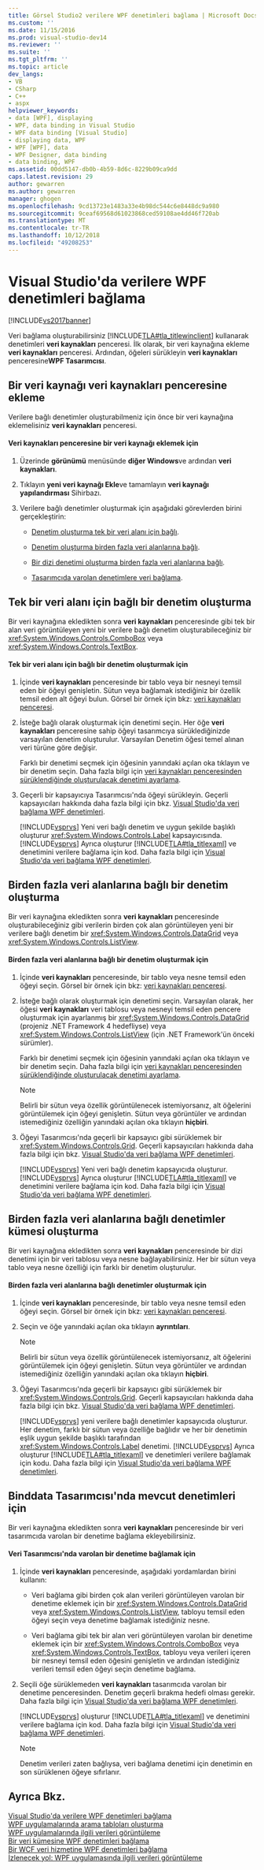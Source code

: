 ```yaml
---
title: Görsel Studio2 verilere WPF denetimleri bağlama | Microsoft Docs
ms.custom: ''
ms.date: 11/15/2016
ms.prod: visual-studio-dev14
ms.reviewer: ''
ms.suite: ''
ms.tgt_pltfrm: ''
ms.topic: article
dev_langs:
- VB
- CSharp
- C++
- aspx
helpviewer_keywords:
- data [WPF], displaying
- WPF, data binding in Visual Studio
- WPF data binding [Visual Studio]
- displaying data, WPF
- WPF [WPF], data
- WPF Designer, data binding
- data binding, WPF
ms.assetid: 00dd5147-db0b-4b59-8d6c-8229b09ca9dd
caps.latest.revision: 29
author: gewarren
ms.author: gewarren
manager: ghogen
ms.openlocfilehash: 9cd13723e1483a33e4b98dc544c6e8448dc9a980
ms.sourcegitcommit: 9ceaf69568d61023868ced59108ae4dd46f720ab
ms.translationtype: MT
ms.contentlocale: tr-TR
ms.lasthandoff: 10/12/2018
ms.locfileid: "49208253"
---
```

# <a name="bind-wpf-controls-to-data-in-visual-studio"></a>Visual Studio'da verilere WPF denetimleri bağlama
[!INCLUDE[vs2017banner](../includes/vs2017banner.md)]

Veri bağlama oluşturabilirsiniz [!INCLUDE[TLA#tla_titlewinclient](../includes/tlasharptla-titlewinclient-md.md)] kullanarak denetimleri **veri kaynakları** penceresi. İlk olarak, bir veri kaynağına ekleme **veri kaynakları** penceresi. Ardından, öğeleri sürükleyin **veri kaynakları** penceresine**WPF Tasarımcısı**.  
  
##  <a name="adding"></a> Bir veri kaynağı veri kaynakları penceresine ekleme  
 Verilere bağlı denetimler oluşturabilmeniz için önce bir veri kaynağına eklemelisiniz **veri kaynakları** penceresi.  
  
#### <a name="to-add-a-data-source-to-the-data-sources-window"></a>Veri kaynakları penceresine bir veri kaynağı eklemek için  
  
1.  Üzerinde **görünümü** menüsünde **diğer Windows**ve ardından **veri kaynakları**.  
  
2.  Tıklayın **yeni veri kaynağı Ekle**ve tamamlayın **veri kaynağı yapılandırması** Sihirbazı.  
  
3.  Verilere bağlı denetimler oluşturmak için aşağıdaki görevlerden birini gerçekleştirin:  
  
    -   [Denetim oluşturma tek bir veri alanı için bağlı](#simple).  
  
    -   [Denetim oluşturma birden fazla veri alanlarına bağlı](#complex).  
  
    -   [Bir dizi denetimi oluşturma birden fazla veri alanlarına bağlı](#details).  
  
    -   [Tasarımcıda varolan denetimlere veri bağlama](#existing).  
  
##  <a name="simple"></a> Tek bir veri alanı için bağlı bir denetim oluşturma  
 Bir veri kaynağına ekledikten sonra **veri kaynakları** penceresinde gibi tek bir alan veri görüntüleyen yeni bir verilere bağlı denetim oluşturabileceğiniz bir <xref:System.Windows.Controls.ComboBox> veya <xref:System.Windows.Controls.TextBox>.  
  
#### <a name="to-create-a-control-that-is-bound-to-a-single-field-of-data"></a>Tek bir veri alanı için bağlı bir denetim oluşturmak için  
  
1.  İçinde **veri kaynakları** penceresinde bir tablo veya bir nesneyi temsil eden bir öğeyi genişletin. Sütun veya bağlamak istediğiniz bir özellik temsil eden alt öğeyi bulun. Görsel bir örnek için bkz: [veri kaynakları penceresi](http://msdn.microsoft.com/library/0d20f699-cc95-45b3-8ecb-c7edf1f67992).  
  
2.  İsteğe bağlı olarak oluşturmak için denetimi seçin. Her öğe **veri kaynakları** penceresine sahip öğeyi tasarımcıya sürüklediğinizde varsayılan denetim oluşturulur. Varsayılan Denetim öğesi temel alınan veri türüne göre değişir.  
  
     Farklı bir denetimi seçmek için öğesinin yanındaki açılan oka tıklayın ve bir denetim seçin. Daha fazla bilgi için [veri kaynakları penceresinden sürüklendiğinde oluşturulacak denetimi ayarlama](../data-tools/set-the-control-to-be-created-when-dragging-from-the-data-sources-window.md).  
  
3.  Geçerli bir kapsayıcıya Tasarımcısı'nda öğeyi sürükleyin. Geçerli kapsayıcıları hakkında daha fazla bilgi için bkz. [Visual Studio'da veri bağlama WPF denetimleri](../data-tools/bind-wpf-controls-to-data-in-visual-studio1.md).  
  
     [!INCLUDE[vsprvs](../includes/vsprvs-md.md)] Yeni veri bağlı denetim ve uygun şekilde başlıklı oluşturur <xref:System.Windows.Controls.Label> kapsayıcısında. [!INCLUDE[vsprvs](../includes/vsprvs-md.md)] Ayrıca oluşturur [!INCLUDE[TLA#tla_titlexaml](../includes/tlasharptla-titlexaml-md.md)] ve denetimini verilere bağlama için kod. Daha fazla bilgi için [Visual Studio'da veri bağlama WPF denetimleri](../data-tools/bind-wpf-controls-to-data-in-visual-studio1.md).  
  
##  <a name="complex"></a> Birden fazla veri alanlarına bağlı bir denetim oluşturma  
 Bir veri kaynağına ekledikten sonra **veri kaynakları** penceresinde oluşturabileceğiniz gibi verilerin birden çok alan görüntüleyen yeni bir verilere bağlı denetim bir <xref:System.Windows.Controls.DataGrid> veya <xref:System.Windows.Controls.ListView>.  
  
#### <a name="to-create-a-control-that-is-bound-to-multiple-fields-of-data"></a>Birden fazla veri alanlarına bağlı bir denetim oluşturmak için  
  
1.  İçinde **veri kaynakları** penceresinde, bir tablo veya nesne temsil eden öğeyi seçin. Görsel bir örnek için bkz: [veri kaynakları penceresi](http://msdn.microsoft.com/library/0d20f699-cc95-45b3-8ecb-c7edf1f67992).  
  
2.  İsteğe bağlı olarak oluşturmak için denetimi seçin. Varsayılan olarak, her öğesi **veri kaynakları** veri tablosu veya nesneyi temsil eden pencere oluşturmak için ayarlanmış bir <xref:System.Windows.Controls.DataGrid> (projeniz .NET Framework 4 hedefliyse) veya <xref:System.Windows.Controls.ListView> (için .NET Framework'ün önceki sürümler).  
  
     Farklı bir denetimi seçmek için öğesinin yanındaki açılan oka tıklayın ve bir denetim seçin. Daha fazla bilgi için [veri kaynakları penceresinden sürüklendiğinde oluşturulacak denetimi ayarlama](../data-tools/set-the-control-to-be-created-when-dragging-from-the-data-sources-window.md).  
  
    > [!NOTE]
    >  Belirli bir sütun veya özellik görüntülenecek istemiyorsanız, alt öğelerini görüntülemek için öğeyi genişletin. Sütun veya görüntüler ve ardından istemediğiniz özelliğin yanındaki açılan oka tıklayın **hiçbiri**.  
  
3.  Öğeyi Tasarımcısı'nda geçerli bir kapsayıcı gibi sürüklemek bir <xref:System.Windows.Controls.Grid>. Geçerli kapsayıcıları hakkında daha fazla bilgi için bkz. [Visual Studio'da veri bağlama WPF denetimleri](../data-tools/bind-wpf-controls-to-data-in-visual-studio1.md).  
  
     [!INCLUDE[vsprvs](../includes/vsprvs-md.md)] Yeni veri bağlı denetim kapsayıcıda oluşturur. [!INCLUDE[vsprvs](../includes/vsprvs-md.md)] Ayrıca oluşturur [!INCLUDE[TLA#tla_titlexaml](../includes/tlasharptla-titlexaml-md.md)] ve denetimini verilere bağlama için kod. Daha fazla bilgi için [Visual Studio'da veri bağlama WPF denetimleri](../data-tools/bind-wpf-controls-to-data-in-visual-studio1.md).  
  
##  <a name="details"></a> Birden fazla veri alanlarına bağlı denetimler kümesi oluşturma  
 Bir veri kaynağına ekledikten sonra **veri kaynakları** penceresinde bir dizi denetimi için bir veri tablosu veya nesne bağlayabilirsiniz. Her bir sütun veya tablo veya nesne özelliği için farklı bir denetim oluşturulur.  
  
#### <a name="to-create-a-set-of-controls-that-are-bound-to-multiple-fields-of-data"></a>Birden fazla veri alanlarına bağlı denetimler oluşturmak için  
  
1.  İçinde **veri kaynakları** penceresinde, bir tablo veya nesne temsil eden öğeyi seçin. Görsel bir örnek için bkz: [veri kaynakları penceresi](http://msdn.microsoft.com/library/0d20f699-cc95-45b3-8ecb-c7edf1f67992).  
  
2.  Seçin ve öğe yanındaki açılan oka tıklayın **ayrıntıları**.  
  
    > [!NOTE]
    >  Belirli bir sütun veya özellik görüntülenecek istemiyorsanız, alt öğelerini görüntülemek için öğeyi genişletin. Sütun veya görüntüler ve ardından istemediğiniz özelliğin yanındaki açılan oka tıklayın **hiçbiri**.  
  
3.  Öğeyi Tasarımcısı'nda geçerli bir kapsayıcı gibi sürüklemek bir <xref:System.Windows.Controls.Grid>. Geçerli kapsayıcıları hakkında daha fazla bilgi için bkz. [Visual Studio'da veri bağlama WPF denetimleri](../data-tools/bind-wpf-controls-to-data-in-visual-studio1.md).  
  
     [!INCLUDE[vsprvs](../includes/vsprvs-md.md)] yeni verilere bağlı denetimler kapsayıcıda oluşturur. Her denetim, farklı bir sütun veya özelliğe bağlıdır ve her bir denetimin eşlik uygun şekilde başlıklı tarafından <xref:System.Windows.Controls.Label> denetimi. [!INCLUDE[vsprvs](../includes/vsprvs-md.md)] Ayrıca oluşturur [!INCLUDE[TLA#tla_titlexaml](../includes/tlasharptla-titlexaml-md.md)] ve denetimleri verilere bağlamak için kodu. Daha fazla bilgi için [Visual Studio'da veri bağlama WPF denetimleri](../data-tools/bind-wpf-controls-to-data-in-visual-studio1.md).  
  
##  <a name="existing"></a> Binddata Tasarımcısı'nda mevcut denetimleri için  
 Bir veri kaynağına ekledikten sonra **veri kaynakları** penceresinde bir veri tasarımcıda varolan bir denetime bağlama ekleyebilirsiniz.  
  
#### <a name="to-bind-data-to-an-existing-control-in-the-designer"></a>Veri Tasarımcısı'nda varolan bir denetime bağlamak için  
  
1.  İçinde **veri kaynakları** penceresinde, aşağıdaki yordamlardan birini kullanın:  
  
    -   Veri bağlama gibi birden çok alan verileri görüntüleyen varolan bir denetime eklemek için bir <xref:System.Windows.Controls.DataGrid> veya <xref:System.Windows.Controls.ListView>, tabloyu temsil eden öğeyi seçin veya denetime bağlamak istediğiniz nesne.  
  
    -   Veri bağlama gibi tek bir alan veri görüntüleyen varolan bir denetime eklemek için bir <xref:System.Windows.Controls.ComboBox> veya <xref:System.Windows.Controls.TextBox>, tabloyu veya verileri içeren bir nesneyi temsil eden öğesini genişletin ve ardından istediğiniz verileri temsil eden öğeyi seçin denetime bağlama.  
  
2.  Seçili öğe sürüklemeden **veri kaynakları** tasarımcıda varolan bir denetime penceresinden. Denetim geçerli bırakma hedefi olması gerekir. Daha fazla bilgi için [Visual Studio'da veri bağlama WPF denetimleri](../data-tools/bind-wpf-controls-to-data-in-visual-studio1.md).  
  
     [!INCLUDE[vsprvs](../includes/vsprvs-md.md)] oluşturur [!INCLUDE[TLA#tla_titlexaml](../includes/tlasharptla-titlexaml-md.md)] ve denetimini verilere bağlama için kod. Daha fazla bilgi için [Visual Studio'da veri bağlama WPF denetimleri](../data-tools/bind-wpf-controls-to-data-in-visual-studio1.md).  
  
    > [!NOTE]
    >  Denetim verileri zaten bağlıysa, veri bağlama denetimi için denetimin en son sürüklenen öğeye sıfırlanır.  
  
## <a name="see-also"></a>Ayrıca Bkz.  
 [Visual Studio'da verilere WPF denetimleri bağlama](../data-tools/bind-wpf-controls-to-data-in-visual-studio1.md)   
 [WPF uygulamalarında arama tabloları oluşturma](../data-tools/create-lookup-tables-in-wpf-applications.md)   
 [WPF uygulamalarında ilgili verileri görüntüleme](../data-tools/display-related-data-in-wpf-applications.md)   
 [Bir veri kümesine WPF denetimleri bağlama](../data-tools/bind-wpf-controls-to-a-dataset.md)   
 [Bir WCF veri hizmetine WPF denetimleri bağlama](../data-tools/bind-wpf-controls-to-a-wcf-data-service.md)   
 [İzlenecek yol: WPF uygulamasında ilgili verileri görüntüleme](../data-tools/walkthrough-displaying-related-data-in-a-wpf-application.md)

